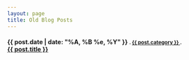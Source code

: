 ```yaml
---
layout: page
title: Old Blog Posts
---
```


<section>
<h4 align="left">
  <strong>{{ post.date | date: "%A, %B %e, %Y" }}</strong>
    <small>.
    <a class="category" href="{{site.baseurl}}/categories/{{ post.category | downcase }}.html">
      {{ post.category }}
    </a>
  .</small>
  <br class="visible-xs-block">
  <a href="{{site.baseurl}}{{post.url}}">
    <strong>{{ post.title }}</strong>
  </a>

</h4>
</section>
